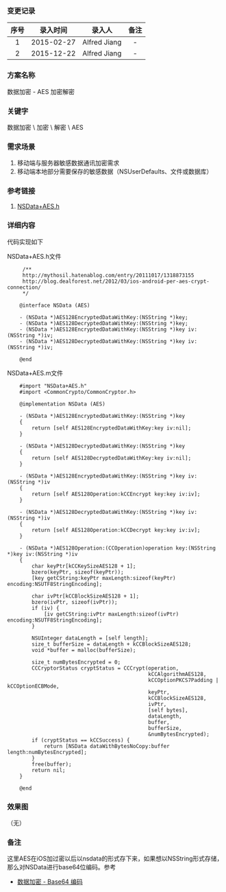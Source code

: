 ### 变更记录

| 序号 | 录入时间 | 录入人 | 备注 |
|:--------:|:--------:|:--------:|:--------:|
| 1 | 2015-02-27 | Alfred Jiang | - |
| 2 | 2015-12-22 | Alfred Jiang | - |

### 方案名称

数据加密 - AES 加密解密

### 关键字

数据加密 \ 加密 \ 解密 \ AES

### 需求场景

1. 移动端与服务器敏感数据通讯加密需求
2. 移动端本地部分需要保存的敏感数据（NSUserDefaults、文件或数据库）

### 参考链接

1. [NSData+AES.h](https://gist.github.com/matsuda/9204276)

### 详细内容

代码实现如下

NSData+AES.h文件
```
     /**
     http://mythosil.hatenablog.com/entry/20111017/1318873155
     http://blog.dealforest.net/2012/03/ios-android-per-aes-crypt-connection/
     */

    @interface NSData (AES)

    - (NSData *)AES128EncryptedDataWithKey:(NSString *)key;
    - (NSData *)AES128DecryptedDataWithKey:(NSString *)key;
    - (NSData *)AES128EncryptedDataWithKey:(NSString *)key iv:(NSString *)iv;
    - (NSData *)AES128DecryptedDataWithKey:(NSString *)key iv:(NSString *)iv;

    @end
```

NSData+AES.m文件
```
    #import "NSData+AES.h"
    #import <CommonCrypto/CommonCryptor.h>

    @implementation NSData (AES)

    - (NSData *)AES128EncryptedDataWithKey:(NSString *)key
    {
        return [self AES128EncryptedDataWithKey:key iv:nil];
    }

    - (NSData *)AES128DecryptedDataWithKey:(NSString *)key
    {
        return [self AES128DecryptedDataWithKey:key iv:nil];
    }

    - (NSData *)AES128EncryptedDataWithKey:(NSString *)key iv:(NSString *)iv
    {
        return [self AES128Operation:kCCEncrypt key:key iv:iv];
    }

    - (NSData *)AES128DecryptedDataWithKey:(NSString *)key iv:(NSString *)iv
    {
        return [self AES128Operation:kCCDecrypt key:key iv:iv];
    }

    - (NSData *)AES128Operation:(CCOperation)operation key:(NSString *)key iv:(NSString *)iv
    {
        char keyPtr[kCCKeySizeAES128 + 1];
        bzero(keyPtr, sizeof(keyPtr));
        [key getCString:keyPtr maxLength:sizeof(keyPtr) encoding:NSUTF8StringEncoding];

        char ivPtr[kCCBlockSizeAES128 + 1];
        bzero(ivPtr, sizeof(ivPtr));
        if (iv) {
            [iv getCString:ivPtr maxLength:sizeof(ivPtr) encoding:NSUTF8StringEncoding];
        }

        NSUInteger dataLength = [self length];
        size_t bufferSize = dataLength + kCCBlockSizeAES128;
        void *buffer = malloc(bufferSize);

        size_t numBytesEncrypted = 0;
        CCCryptorStatus cryptStatus = CCCrypt(operation,
                                              kCCAlgorithmAES128,
                                              kCCOptionPKCS7Padding | kCCOptionECBMode,
                                              keyPtr,
                                              kCCBlockSizeAES128,
                                              ivPtr,
                                              [self bytes],
                                              dataLength,
                                              buffer,
                                              bufferSize,
                                              &numBytesEncrypted);
        if (cryptStatus == kCCSuccess) {
            return [NSData dataWithBytesNoCopy:buffer length:numBytesEncrypted];
        }
        free(buffer);
        return nil;
    }

    @end
```

### 效果图
（无）

### 备注

这里AES在iOS加过密以后以nsdata的形式存下来，如果想以NSString形式存储，那么对NSData进行base64位编码。参考

* [数据加密 - Base64 编码](Notes/Note_00002_20151218.md)